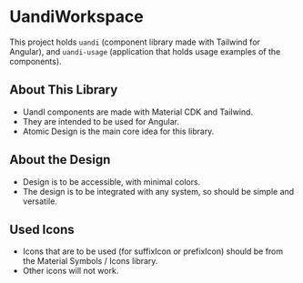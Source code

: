 # UandiWorkspace

This project holds `uandi` (component library made with Tailwind for Angular), and `uandi-usage` (application that holds usage examples of the components).

## About This Library
- UandI components are made with Material CDK and Tailwind.
- They are intended to be used for Angular.
- Atomic Design is the main core idea for this library.

## About the Design
- Design is to be accessible, with minimal colors.
- The design is to be integrated with any system, so should be simple and versatile.

## Used Icons
- Icons that are to be used (for suffixIcon or prefixIcon) should be from the Material Symbols / Icons library.
- Other icons will not work.
  
